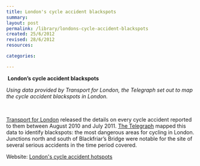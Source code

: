 ```yaml
---
title: London's cycle accident blackspots
summary:
layout: post
permalink: /library/londons-cycle-accident-blackspots
created: 25/6/2012
revised: 28/6/2012
resources:

categories:

---
```


<p> <strong>London’s cycle accident blackspots</strong></p>
<p><em>Using data provided by Transport for London, the Telegraph set out to map the cycle accident blackspots in London.</em></p>
<p> </p>
<p><a href="/library/London-DataStore" rel="nofollow">Transport for London</a> released the details on every cycle accident reported to them between August 2010 and July 2011. <a href="http://www.telegraph.co.uk/motoring/road-safety/8989366/Graphic-Londons-cycle-accident-black-spots-mapped.html" rel="nofollow">The Telegraph</a> mapped this data to identify blackspots: the most dangerous areas for cycling in London. Junctions north and south of Blackfriar’s Bridge were notable for the site of several serious accidents in the time period covered.</p>
<p>Website: <a href="http://www.telegraph.co.uk/motoring/road-safety/8989366/Graphic-Londons-cycle-accident-black-spots-mapped.html" rel="nofollow">London's cycle accident hotspots</a></p>

